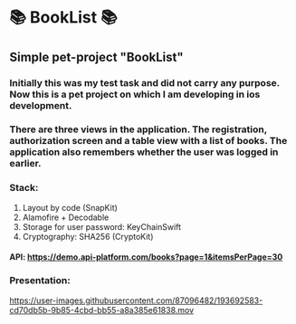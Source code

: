 # 📚 BookList 📚
## Simple pet-project "BookList"
### Initially this was my test task and did not carry any purpose. Now this is a pet project on which I am developing in ios development.
### There are three views in the application. The registration, authorization screen and a table view with a list of books. The application also remembers whether the user was logged in earlier.
### Stack:
1. Layout by code (SnapKit)
2. Alamofire + Decodable
3. Storage for user password: KeyChainSwift
4. Cryptography: SHA256 (CryptoKit)

#### API: https://demo.api-platform.com/books?page=1&itemsPerPage=30

### Presentation:
https://user-images.githubusercontent.com/87096482/193692583-cd70db5b-9b85-4cbd-bb55-a8a385e61838.mov
